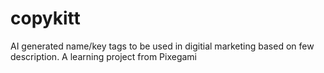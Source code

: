 # copykitt
AI generated name/key tags to be used in digitial marketing based on few description. A learning project from Pixegami
